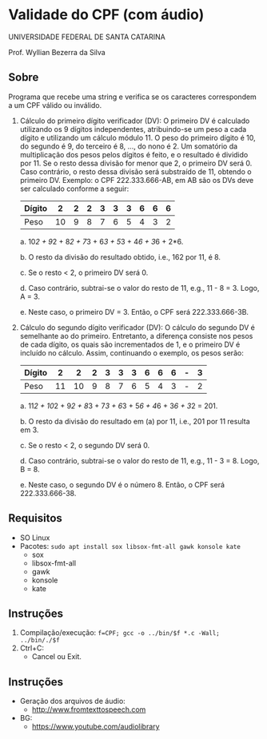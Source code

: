 # Validade do CPF (com áudio)

UNIVERSIDADE FEDERAL DE SANTA CATARINA 

Prof. Wyllian Bezerra da Silva 


## Sobre 
Programa que recebe uma string e verifica se os caracteres correspondem a um CPF válido ou inválido.

1. Cálculo do primeiro dígito verificador (DV):
   O primeiro DV é calculado utilizando os 9 dígitos independentes, atribuindo-se um peso a cada dígito e utilizando um cálculo módulo 11. O peso do primeiro dígito é 10, do segundo é 9, do terceiro é 8, ..., do nono é 2. Um somatório da multiplicação dos pesos pelos dígitos é feito, e o resultado é dividido por 11. Se o resto dessa divisão for menor que 2, o primeiro DV será 0. Caso contrário, o resto dessa divisão será substraído de 11, obtendo o primeiro DV. Exemplo: o CPF 222.333.666-AB, em AB são os DVs deve ser calculado conforme a seguir:

    | Dígito |  2 |  2 |  2 |  3 |  3 |  3 |  6 |  6 |  6 |
    |--------| -- | -- | -- | -- | -- | -- | -- | -- | -- |
    | Peso   | 10 |  9 |  8 |  7 |  6 |  5 |  4 |  3 |  2 | 
    
   a. 10*2 + 9*2 + 8*2 + 7*3 + 6*3 + 5*3 + 4*6 + 3*6 + 2*6.

   b. O resto da divisão do resultado obtido, i.e., 162 por 11, é 8.

   c. Se o resto < 2, o primeiro DV será 0.

   d. Caso contrário, subtrai-se o valor do resto de 11, e.g., 11 - 8 = 3. Logo, A = 3.

   e. Neste caso, o primeiro DV = 3. Então, o CPF será 222.333.666-3B.
    
2. Cálculo do segundo dígito verificador (DV):
   O cálculo do segundo DV é semelhante ao do primeiro. Entretanto, a diferença consiste nos pesos de cada dígito, os quais são incrementados de 1, e o primeiro DV é incluído no cálculo. Assim, continuando o exemplo, os pesos serão:

    | Dígito |  2 |  2 |  2 |  3 |  3 |  3 |  6 |  6 |  6 | -  | 3  |
    |--------| -- | -- | -- | -- | -- | -- | -- | -- | -- | -- | -- |
    | Peso   | 11 | 10 |  9 |  8 |  7 |  6 |  5 |  4 |  3 | -  |  2 |

    a. 11*2 + 10*2 + 9*2 + 8*3 + 7*3 + 6*3 + 5*6 + 4*6 + 3*6 + 3*2 = 201.
    
    b. O resto da divisão do resultado em (a) por 11, i.e., 201 por 11 resulta em 3.
    
    c. Se o resto < 2, o segundo DV será 0.
    
    d. Caso contrário, subtrai-se o valor do resto de 11, e.g., 11 - 3 = 8. Logo, B = 8.
    
    e. Neste caso, o segundo DV é o número 8. Então, o CPF será 222.333.666-38.

## Requisitos
- SO Linux
- Pacotes: `sudo apt install sox libsox-fmt-all gawk konsole kate` 
    - sox
    - libsox-fmt-all
    - gawk
    - konsole
    - kate

## Instruções
1. Compilação/execução:
  `f=CPF; gcc -o ../bin/$f *.c -Wall; ../bin/./$f` 
2. Ctrl+C: 
   - Cancel ou Exit.


## Instruções
- Geração dos arquivos de áudio:
  - http://www.fromtexttospeech.com
- BG:
  - https://www.youtube.com/audiolibrary
